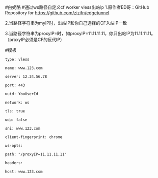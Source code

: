 #白奶酪
#通过ws路径自定义cf worker vless出站ip
1.原作者ED哥：GitHub Repository for https://github.com/zizifn/edgetunnel

2.当路径字符串为myIP时，出站IP和你自己选择的CF入站IP一致

3.当路径字符串为proxyIP=时，如proxyIP=11.11.11.11，你只出站IP为11.11.11.11。（proxyIP必须是CF的反代IP）

#模板
     
    type: vless
     
    name: www.123.com
   
    server: 12.34.56.78
    
    port: 443
    
    uuid: YouUserId
    
    network: ws
    
    tls: true 
    
    udp: false
    
    sni: www.123.com
    
    client-fingerprint: chrome
    
    ws-opts:
  
    path: "/proxyIP=11.11.11.11"
    
    headers:
    
    host: www.123.com
    
